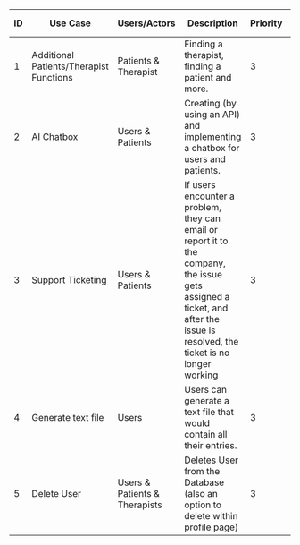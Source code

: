 | ID  | Use Case  | Users/Actors | Description | Priority | Team Member |
|---|---|---|---|---|---|
| 1 | Additional Patients/Therapist Functions | Patients & Therapist | Finding a therapist, finding a patient and more. | 3 | Grace |
| 2 | AI Chatbox | Users & Patients | Creating (by using an API) and implementing a chatbox for users and patients. | 3 | Yin |
| 3 | Support Ticketing | Users & Patients | If users encounter a problem, they can email or report it to the company, the issue gets assigned a ticket, and after the issue is resolved, the ticket is no longer working | 3 | Dilpreet |
| 4 | Generate text file | Users | Users can generate a text file that would contain all their entries. | 3 | Karandeep Singh |
| 5 | Delete User | Users & Patients & Therapists | Deletes User from the Database (also an option to delete within profile page) | 3 | Sabrina |
